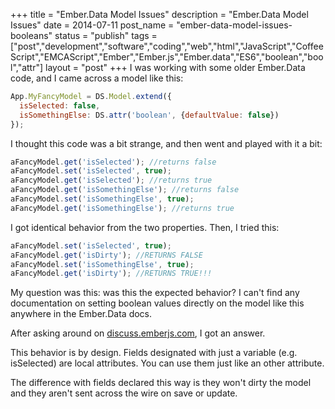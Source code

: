 +++
title = "Ember.Data Model Issues"
description = "Ember.Data Model Issues"
date = 2014-07-11
post_name = "ember-data-model-issues-booleans"
status = "publish"
tags = ["post","development","software","coding","web","html","JavaScript","CoffeeScript","EMCAScript","Ember","Ember.js","Ember.data","ES6","boolean","bool","attr"]
layout = "post"
+++
I was working with some older Ember.Data code, and I came across a model like this:

```javascript
App.MyFancyModel = DS.Model.extend({
  isSelected: false,
  isSomethingElse: DS.attr('boolean', {defaultValue: false})
});
```

I thought this code was a bit strange, and then went and played with it a bit:

```javascript
aFancyModel.get('isSelected'); //returns false
aFancyModel.set('isSelected', true);
aFancyModel.get('isSelected'); //returns true
aFancyModel.get('isSomethingElse'); //returns false
aFancyModel.set('isSomethingElse', true);
aFancyModel.get('isSomethingElse'); //returns true
```

I got identical behavior from the two properties. Then, I tried this:

```javascript
aFancyModel.set('isSelected', true);
aFancyModel.get('isDirty'); //RETURNS FALSE
aFancyModel.set('isSomethingElse', true);
aFancyModel.get('isDirty'); //RETURNS TRUE!!!
```

My question was this: was this the expected behavior? I can't find any documentation on setting boolean values directly on the model like this anywhere in the Ember.Data docs.

After asking around on [discuss.emberjs.com](http://discuss.emberjs.com/t/model-declaration-false-vs-ds-attr-boolean-defaultvalue-false/5860), I got an answer.

This behavior is by design. Fields designated with just a variable (e.g. isSelected) are local attributes. You can use them just like an other attribute.

The difference with fields declared this way is they won't dirty the model and they aren't sent across the wire on save or update.
